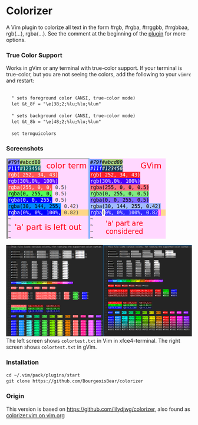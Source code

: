 # Colorizer

A Vim plugin to colorize all text in the form #rgb, #rgba, #rrggbb, #rrgbbaa, rgb(...), rgba(...).
See the comment at the beginning of the [plugin](plugin/colorizer.vim) for more options.

### True Color Support

Works in gVim or any terminal with true-color support.  If your terminal is true-color, but
you are not seeing the colors, add the following to your `vimrc` and restart:

```vim

  " sets foreground color (ANSI, true-color mode)
  let &t_8f = "\e[38;2;%lu;%lu;%lum"

  " sets background color (ANSI, true-color mode)
  let &t_8b = "\e[48;2;%lu;%lu;%lum"

  set termguicolors

```

### Screenshots

![screenshot](screenshot.png)

![screenshot](screenshot-2.png)
The left screen shows `colortest.txt` in Vim in xfce4-terminal.
The right screen shows `colortest.txt` in gVim.

### Installation

    cd ~/.vim/pack/plugins/start
    git clone https://github.com/BourgeoisBear/colorizer

### Origin

This version is based on https://github.com/lilydjwg/colorizer, also found as
[colorizer.vim on vim.org](http://www.vim.org/scripts/script.php?script_id=3567)
